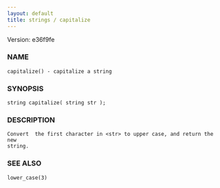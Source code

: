 ```yaml
---
layout: default
title: strings / capitalize
---
```


Version: e36f9fe




### NAME
    capitalize() - capitalize a string


### SYNOPSIS
    string capitalize( string str );


### DESCRIPTION
    Convert  the first character in <str> to upper case, and return the new
    string.


### SEE ALSO
    lower_case(3)



